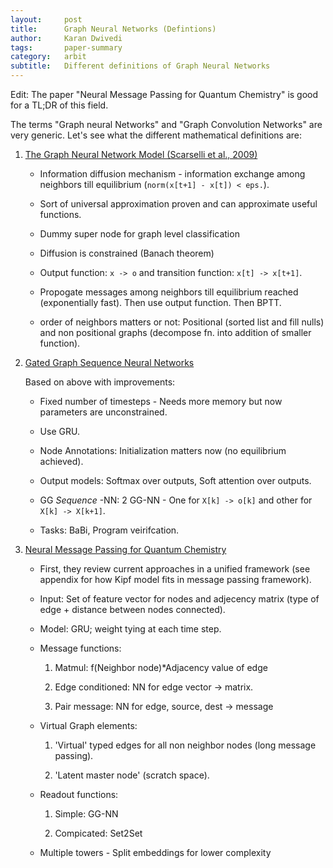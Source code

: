 ```yaml
---
layout:     post
title:      Graph Neural Networks (Defintions)
author:     Karan Dwivedi
tags:       paper-summary
category:   arbit
subtitle:   Different definitions of Graph Neural Networks
---
```

Edit: The paper "Neural Message Passing for Quantum Chemistry" is good for a TL;DR of this field.

The terms "Graph neural Networks" and "Graph Convolution Networks" are very generic. Let's see what the different mathematical definitions are:

1. [The Graph Neural Network Model (Scarselli et al., 2009)](http://ieeexplore.ieee.org/document/4700287/)

    - Information diffusion mechanism - information exchange among neighbors till equilibrium (`norm(x[t+1] - x[t]) < eps.`).

    - Sort of universal approximation proven and can approximate useful functions.

    - Dummy super node for graph level classification

    - Diffusion is constrained (Banach theorem)

    - Output function:  `x -> o` and transition function: `x[t] -> x[t+1]`.

    - Propogate messages among neighbors till equilibrium reached (exponentially fast). Then use output function. Then BPTT.

    - order of neighbors matters or not: Positional (sorted list and fill nulls) and non positional graphs (decompose fn. into addition of smaller function).

2. [Gated Graph Sequence Neural Networks](https://arxiv.org/abs/1511.05493v4)

    Based on above with improvements:

    - Fixed number of timesteps - Needs more memory but now parameters are unconstrained.

    - Use GRU.

    - Node Annotations: Initialization matters now (no equilibrium achieved).

    - Output models: Softmax over outputs, Soft attention over outputs.

    - GG *Sequence* -NN: 2 GG-NN - One for `X[k] -> o[k]` and other for `X[k] -> X[k+1]`.

    - Tasks: BaBi, Program veirifcation.

3. [Neural Message Passing for Quantum Chemistry](https://arxiv.org/abs/1704.01212)

    - First, they review current approaches in a unified framework (see appendix for how Kipf model fits in message passing framework).

    - Input: Set of feature vector for nodes and adjecency matrix (type of edge + distance between nodes connected).

    - Model: GRU; weight tying at each time step.

    - Message functions:

        1. Matmul: f(Neighbor node)*Adjacency value of edge

        2. Edge conditioned: NN for edge vector -> matrix.

        3. Pair message: NN for edge, source, dest -> message

    - Virtual Graph elements:

        1. 'Virtual' typed edges for all non neighbor nodes (long message passing).

        2. 'Latent master node' (scratch space).

    - Readout functions:

        1. Simple: GG-NN

        2. Compicated: Set2Set

    - Multiple towers - Split embeddings for lower complexity